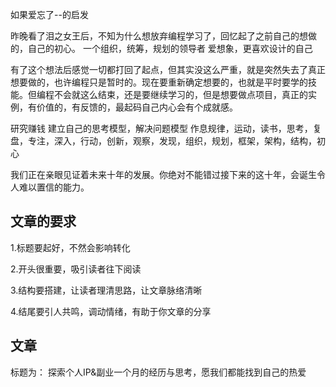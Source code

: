 如果爱忘了--的启发

昨晚看了泪之女王后，不知为什么想放弃编程学习了，回忆起了之前自己的想做的，自己的初心。
一个组织，统筹，规划的领导者
爱想象，更喜欢设计的自己


有了这个想法后感觉一切都打回了起点，但其实没这么严重，就是突然失去了真正想要做的，也许编程只是暂时的。现在要重新确定想要的，也就是平时要学的技能。但编程不会就这么结束，还是要继续学习的，但是想要做点项目，真正的实例，有价值的，有反馈的，最起码自己内心会有个成就感。


研究赚钱
建立自己的思考模型，解决问题模型
作息规律，运动，读书，思考，复盘，专注，深入，行动，创新，观察，发现，组织，规划，框架，架构，结构，初心

我们正在亲眼见证着未来十年的发展。你绝对不能错过接下来的这十年，会诞生令人难以置信的能力。



## 文章的要求
1.标题要起好，不然会影响转化

2.开头很重要，吸引读者往下阅读

3.结构要搭建，让读者理清思路，让文章脉络清晰

4.结尾要引人共鸣，调动情绪，有助于你文章的分享




## 文章

标题为： 探索个人IP&副业一个月的经历与思考，愿我们都能找到自己的热爱


